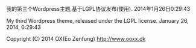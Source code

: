 我的第三个Wordpress主题,基于LGPL协议发布(使用).
2014年1月26日0:29:43

My third Wordpress theme, released under the LGPL license. 
January 26, 2014, 0:29:43

Copyright (C) 2014 OX(Eo Zenfung) http://www.ooxx.dk